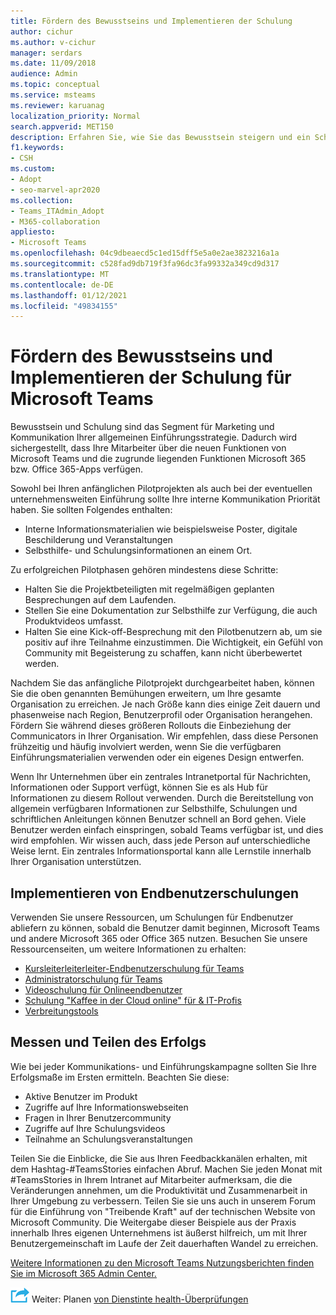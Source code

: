 ```yaml
---
title: Fördern des Bewusstseins und Implementieren der Schulung
author: cichur
ms.author: v-cichur
manager: serdars
ms.date: 11/09/2018
audience: Admin
ms.topic: conceptual
ms.service: msteams
ms.reviewer: karuanag
localization_priority: Normal
search.appverid: MET150
description: Erfahren Sie, wie Sie das Bewusstsein steigern und ein Schulungsprogramm für die Microsoft Teams implementieren.
f1.keywords:
- CSH
ms.custom:
- Adopt
- seo-marvel-apr2020
ms.collection:
- Teams_ITAdmin_Adopt
- M365-collaboration
appliesto:
- Microsoft Teams
ms.openlocfilehash: 04c9dbeaecd5c1ed15dff5e5a0e2ae3823216a1a
ms.sourcegitcommit: c528fad9db719f3fa96dc3fa99332a349cd9d317
ms.translationtype: MT
ms.contentlocale: de-DE
ms.lasthandoff: 01/12/2021
ms.locfileid: "49834155"
---
```

# <a name="drive-awareness-and-implement-training-for-microsoft-teams"></a>Fördern des Bewusstseins und Implementieren der Schulung für Microsoft Teams

Bewusstsein und Schulung sind das Segment für Marketing und Kommunikation Ihrer allgemeinen Einführungsstrategie. Dadurch wird sichergestellt, dass Ihre Mitarbeiter über die neuen Funktionen von Microsoft Teams und die zugrunde liegenden Funktionen Microsoft 365 bzw. Office 365-Apps verfügen.
   
Sowohl bei Ihren anfänglichen Pilotprojekten als auch bei der eventuellen unternehmensweiten Einführung sollte Ihre interne Kommunikation Priorität haben. Sie sollten Folgendes enthalten:

- Interne Informationsmaterialien wie beispielsweise Poster, digitale Beschilderung und Veranstaltungen
- Selbsthilfe- und Schulungsinformationen an einem Ort.

Zu erfolgreichen Pilotphasen gehören mindestens diese Schritte:

- Halten Sie die Projektbeteiligten mit regelmäßigen geplanten Besprechungen auf dem Laufenden.
- Stellen Sie eine Dokumentation zur Selbsthilfe zur Verfügung, die auch Produktvideos umfasst.
- Halten Sie eine Kick-off-Besprechung mit den Pilotbenutzern ab, um sie positiv auf ihre Teilnahme einzustimmen. Die Wichtigkeit, ein Gefühl von Community mit Begeisterung zu schaffen, kann nicht überbewertet werden.

Nachdem Sie das anfängliche Pilotprojekt durchgearbeitet haben, können Sie die oben genannten Bemühungen erweitern, um Ihre gesamte Organisation zu erreichen. Je nach Größe kann dies einige Zeit dauern und phasenweise nach Region, Benutzerprofil oder Organisation herangehen. Fördern Sie während dieses größeren Rollouts die Einbeziehung der Communicators in Ihrer Organisation. Wir empfehlen, dass diese Personen frühzeitig und häufig involviert werden, wenn Sie die verfügbaren Einführungsmaterialien verwenden oder ein eigenes Design entwerfen.

Wenn Ihr Unternehmen über ein zentrales Intranetportal für Nachrichten, Informationen oder Support verfügt, können Sie es als Hub für Informationen zu diesem Rollout verwenden. Durch die Bereitstellung von allgemein verfügbaren Informationen zur Selbsthilfe, Schulungen und schriftlichen Anleitungen können Benutzer schnell an Bord gehen. Viele Benutzer werden einfach einspringen, sobald Teams verfügbar ist, und dies wird empfohlen. Wir wissen auch, dass jede Person auf unterschiedliche Weise lernt. Ein zentrales Informationsportal kann alle Lernstile innerhalb Ihrer Organisation unterstützen.

## <a name="implement-end-user-training"></a>Implementieren von Endbenutzerschulungen

Verwenden Sie unsere Ressourcen, um Schulungen für Endbenutzer abliefern zu können, sobald die Benutzer damit beginnen, Microsoft Teams und andere Microsoft 365 oder Office 365 nutzen. Besuchen Sie unsere Ressourcenseiten, um weitere Informationen zu erhalten:

- [Kursleiterleiterleiter-Endbenutzerschulung für Teams](instructor-led-training-teams-landing-page.yml)
- [Administratorschulung für Teams](itadmin-readiness.md)
- [Videoschulung für Onlineendbenutzer](https://support.office.com/article/microsoft-teams-video-training-4f108e54-240b-4351-8084-b1089f0d21d7)
- [Schulung "Kaffee in der Cloud online" für & IT-Profis](https://aka.ms/CoffeeintheCloud) 
- [Verbreitungstools](https://aka.ms/O365AdoptionTools)

## <a name="measure-and-share-success"></a>Messen und Teilen des Erfolgs

Wie bei jeder Kommunikations- und Einführungskampagne sollten Sie Ihre Erfolgsmaße im Ersten ermitteln. Beachten Sie diese:

- Aktive Benutzer im Produkt
- Zugriffe auf Ihre Informationswebseiten
- Fragen in Ihrer Benutzercommunity
- Zugriffe auf Ihre Schulungsvideos
- Teilnahme an Schulungsveranstaltungen

Teilen Sie die Einblicke, die Sie aus Ihren Feedbackkanälen erhalten, mit dem Hashtag-#TeamsStories einfachen Abruf. Machen Sie jeden Monat mit #TeamsStories in Ihrem Intranet auf Mitarbeiter aufmerksam, die die Veränderungen annehmen, um die Produktivität und Zusammenarbeit in Ihrer Umgebung zu verbessern. Teilen Sie sie uns auch in unserem Forum für die Einführung von "Treibende Kraft" auf der technischen Website von Microsoft Community. Die Weitergabe dieser Beispiele aus der Praxis innerhalb Ihres eigenen Unternehmens ist äußerst hilfreich, um mit Ihrer Benutzergemeinschaft im Laufe der Zeit dauerhaften Wandel zu erreichen.

[Weitere Informationen zu den Microsoft Teams Nutzungsberichten finden Sie im Microsoft 365 Admin Center.](teams-activity-reports.md)

![Symbol für die nächsten Schritte ](media/teams-adoption-next-icon.png) Weiter: Planen [von Dienstinte health-Überprüfungen](teams-adoption-schedule-service-health-reviews.md)
